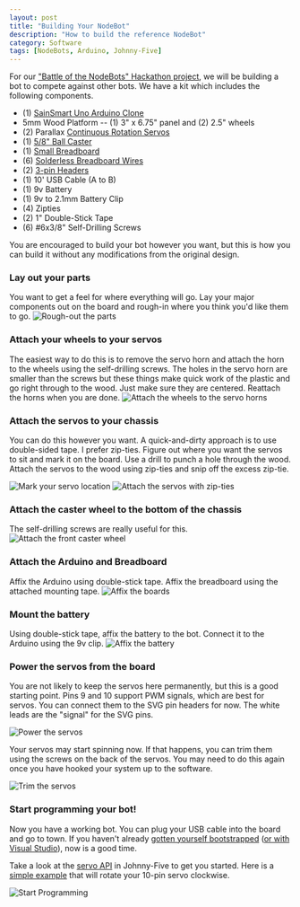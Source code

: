 ```yaml
---
layout: post
title: "Building Your NodeBot"
description: "How to build the reference NodeBot"
category: Software
tags: [NodeBots, Arduino, Johnny-Five]
---
```


For our ["Battle of the NodeBots" Hackathon project](/software/2014/08/23/rise-of-the-nodebots.html), we will be building a bot to compete against other bots.  We have a kit which includes the following components.  

- (1) [SainSmart Uno Arduino Clone](http://www.sainsmart.com/sainsmart-uno-r3-atmega328-au-development-board-compatible-with-arduino-uno-r3.html)
- 5mm Wood Platform -- (1) 3" x 6.75" panel and (2) 2.5" wheels
- (2) Parallax [Continuous Rotation Servos](http://www.parallax.com/product/900-00008)
- (1) [5/8" Ball Caster](http://www.amazon.com/TruePower-Roller-Ball-Transfer-Bearings/dp/B009KAQVWC/ref=sr_1_4)
- (1) [Small Breadboard](http://www.amazon.com/SYB-170-Color-Board-Small-Bread/dp/B00ARUF2JM/ref=sr_1_2)
- (6) [Solderless Breadboard Wires](http://www.amazon.com/Wosang-Solderless-Flexible-Breadboard-Jumper/dp/B005TZJ0AM/ref=pd_bxgy_e_img_y)
- (2) [3-pin Headers](http://www.amazon.com/5pcs-Angle-Single-Header-Strip/dp/B0079SK5MO/ref=sr_1_4)
- (1) 10' USB Cable (A to B)
- (1) 9v Battery
- (1) 9v to 2.1mm Battery Clip
- (4) Zipties
- (2) 1" Double-Stick Tape
- (6) #6x3/8" Self-Drilling Screws

You are encouraged to build your bot however you want, but this is how you can build it without any modifications from the original design.

### Lay out your parts
You want to get a feel for where everything will go.  Lay your major components out on the board and rough-in where you think you'd like them to go.
![Rough-out the parts](/images/nodebot-assemble/nodebot-rough-out.JPG)

### Attach your wheels to your servos
The easiest way to do this is to remove the servo horn and attach the horn to the wheels using the self-drilling screws.  The holes in the servo horn are smaller than the screws but these things make quick work of the plastic and go right through to the wood.  Just make sure they are centered. Reattach the horns when you are done.
![Attach the wheels to the servo horns](/images/nodebot-assemble/nodebot-attach-wheels-to-servo.JPG)

### Attach the servos to your chassis
You can do this however you want.  A quick-and-dirty approach is to use double-sided tape.  I prefer zip-ties.  Figure out where you want the servos to sit and mark it on the board.  Use a drill to punch a hole through the wood.  Attach the servos to the wood using zip-ties and snip off the excess zip-tie.

![Mark your servo location](/images/nodebot-assemble/nodebot-mark-servo-location.JPG)
![Attach the servos with zip-ties](/images/nodebot-assemble/nodebot-attach-servos.JPG)

### Attach the caster wheel to the bottom of the chassis
The self-drilling screws are really useful for this.
![Attach the front caster wheel](/images/nodebot-assemble/nodebot-attach-caster2.JPG)

### Attach the Arduino and Breadboard
Affix the Arduino using double-stick tape.  Affix the breadboard using the attached mounting tape.
![Affix the boards](/images/nodebot-assemble/nodebot-attach-boards.JPG)

### Mount the battery
Using double-stick tape, affix the battery to the bot.  Connect it to the Arduino using the 9v clip.
![Affix the battery](/images/nodebot-assemble/nodebot-attach-battery.JPG)

### Power the servos from the board
You are not likely to keep the servos here permanently, but this is a good starting point.  Pins 9 and 10 support PWM signals, which are best for servos.  You can connect them to the SVG pin headers for now.  The white leads are the "signal" for the SVG pins.

![Power the servos](/images/nodebot-assemble/nodebot-plug-servos.JPG)

Your servos may start spinning now.  If that happens, you can trim them using the screws on the back of the servos.  You may need to do this again once you have hooked your system up to the software.

![Trim the servos](/images/nodebot-assemble/nodebot-calibrate.JPG)

### Start programming your bot!

Now you have a working bot.  You can plug your USB cable into the board and go to town.  If you haven't already [gotten yourself bootstrapped](/software/2014/08/25/bootstrapping-your-arduino-with-firmata-and-johnny-five.html) ([or with Visual Studio](/software/2014/08/25/using-visual-studio-to-program-your-nodebot.html)), now is a good time.

Take a look at the [servo API](https://github.com/rwaldron/johnny-five/wiki/Servo) in Johnny-Five to get you started.  Here is a [simple example](https://github.com/rwaldron/johnny-five/blob/master/docs/servo-continuous.md) that will rotate your 10-pin servo clockwise.

![Start Programming](/images/nodebot-assemble/nodebot-program-bot.JPG)




